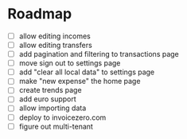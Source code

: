 # Roadmap
- [ ] allow editing incomes
- [ ] allow editing transfers
- [ ] add pagination and filtering to transactions page
- [ ] move sign out to settings page
- [ ] add "clear all local data" to settings page
- [ ] make "new expense" the home page
- [ ] create trends page
- [ ] add euro support
- [ ] allow importing data
- [ ] deploy to invoicezero.com
- [ ] figure out multi-tenant
